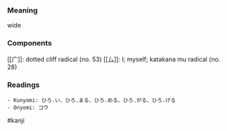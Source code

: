 ### Meaning

wide

### Components

[[广]]: dotted cliff radical (no. 53) [[厶]]: I; myself; katakana mu radical (no. 28)

### Readings

```
- Kunyomi: ひろ.い、ひろ.まる、ひろ.める、ひろ.がる、ひろ.げる
- Onyomi: コウ
```

#kanji